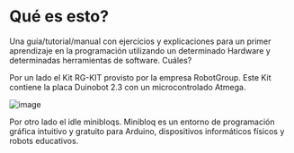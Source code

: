 # Qué es esto?
Una guía/tutorial/manual con ejercicios y explicaciones para un primer aprendizaje en la programación utilizando un determinado Hardware y determinadas herramientas de software. Cuáles?

Por un lado el Kit RG-KIT provisto por la empresa RobotGroup. Este Kit  contiene la placa Duinobot 2.3 con un microcontrolado Atmega.

![image](https://github.com/user-attachments/assets/0e998e3b-823f-42dc-a50c-805adf42e31c)

Por otro lado el idle minibloqs. Minibloq es un entorno de programación gráfica intuitivo y gratuito para Arduino, dispositivos informáticos físicos y robots educativos.
